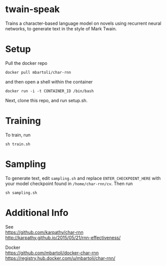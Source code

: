 # twain-speak
Trains a character-based language model on novels using recurrent neural networks, to generate text in the style of Mark Twain.

# Setup
Pull the docker repo
```
docker pull mbartoli/char-rnn
```
and then open a shell within the container 
```
docker run -i -t CONTAINER_ID /bin/bash
```
Next, clone this repo, and run setup.sh.  

# Training
To train, run  
```
sh train.sh 
```

# Sampling 
To generate text, edit ```sampling.sh``` and replace ```ENTER_CHECKPOINT_HERE``` with your model checkpoint found in ```/home/char-rnn/cv```.  Then run  
```
sh sampling.sh
```


# Additional Info
See  
https://github.com/karpathy/char-rnn  
http://karpathy.github.io/2015/05/21/rnn-effectiveness/

Docker  
https://github.com/mbartoli/docker-char-rnn 
https://registry.hub.docker.com/u/mbartoli/char-rnn/ 
